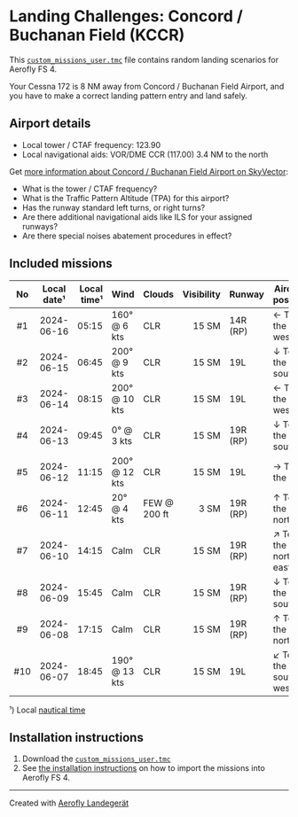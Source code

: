 # Landing Challenges: Concord / Buchanan Field (KCCR)

This [`custom_missions_user.tmc`](./custom_missions_user.tmc) file contains random landing scenarios for Aerofly FS 4.

Your Cessna 172 is 8 NM away from Concord / Buchanan Field Airport, and you have to make a correct landing pattern entry and land safely.

## Airport details

- Local tower / CTAF frequency: 123.90
- Local navigational aids: VOR/DME CCR (117.00) 3.4 NM to the north

Get [more information about Concord / Buchanan Field Airport on SkyVector](https://skyvector.com/airport/KCCR):

- What is the tower / CTAF frequency?
- What is the Traffic Pattern Altitude (TPA) for this airport?
- Has the runway standard left turns, or right turns?
- Are there additional navigational aids like ILS for your assigned runways?
- Are there special noises abatement procedures in effect?

## Included missions

| No  | Local date¹ | Local time¹ | Wind          | Clouds       | Visibility | Runway   | Aircraft position    |
| :-: | ----------- | ----------: | ------------- | ------------ | ---------: | -------- | -------------------- |
| #1  | 2024-06-16  |       05:15 | 160° @ 6 kts  | CLR          |      15 SM | 14R (RP) | ← To the west        |
| #2  | 2024-06-15  |       06:45 | 200° @ 9 kts  | CLR          |      15 SM | 19L      | ↓ To the south       |
| #3  | 2024-06-14  |       08:15 | 200° @ 10 kts | CLR          |      15 SM | 19L      | ← To the west        |
| #4  | 2024-06-13  |       09:45 | 0° @ 3 kts    | CLR          |      15 SM | 19R (RP) | ↓ To the south       |
| #5  | 2024-06-12  |       11:15 | 200° @ 12 kts | CLR          |      15 SM | 19L      | → To the east        |
| #6  | 2024-06-11  |       12:45 | 20° @ 4 kts   | FEW @ 200 ft |       3 SM | 19R (RP) | ↑ To the north       |
| #7  | 2024-06-10  |       14:15 | Calm          | CLR          |      15 SM | 19R (RP) | ↗ To the north-east |
| #8  | 2024-06-09  |       15:45 | Calm          | CLR          |      15 SM | 19R (RP) | ↓ To the south       |
| #9  | 2024-06-08  |       17:15 | Calm          | CLR          |      15 SM | 19R (RP) | ↑ To the north       |
| #10 | 2024-06-07  |       18:45 | 190° @ 13 kts | CLR          |      15 SM | 19L      | ↙ To the south-west |

¹) Local [nautical time](https://en.wikipedia.org/wiki/Nautical_time)

## Installation instructions

1. Download the [`custom_missions_user.tmc`](./custom_missions_user.tmc)
2. See [the installation instructions](https://fboes.github.io/aerofly-missions/docs/generic-installation.html) on how to import the missions into Aerofly FS 4.

---

Created with [Aerofly Landegerät](https://github.com/fboes/aerofly-patterns)
